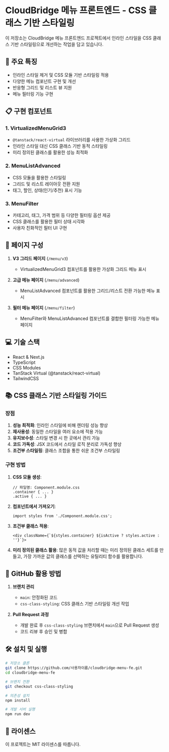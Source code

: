 # CloudBridge 메뉴 프론트엔드 - CSS 클래스 기반 스타일링

이 저장소는 CloudBridge 메뉴 프론트엔드 프로젝트에서 인라인 스타일을 CSS 클래스 기반 스타일링으로 개선하는 작업을 담고 있습니다.

## 🌟 주요 특징

- 인라인 스타일 제거 및 CSS 모듈 기반 스타일링 적용
- 다양한 메뉴 컴포넌트 구현 및 개선
- 반응형 그리드 및 리스트 뷰 지원
- 메뉴 필터링 기능 구현

## 📋 구현 컴포넌트

### 1. VirtualizedMenuGrid3

- `@tanstack/react-virtual` 라이브러리를 사용한 가상화 그리드
- 인라인 스타일 대신 CSS 클래스 기반 동적 스타일링
- 미리 정의된 클래스를 활용한 성능 최적화

### 2. MenuListAdvanced

- CSS 모듈을 활용한 스타일링
- 그리드 및 리스트 레이아웃 전환 지원
- 태그, 할인, 상태(인기/추천) 표시 기능

### 3. MenuFilter

- 카테고리, 태그, 가격 범위 등 다양한 필터링 옵션 제공
- CSS 클래스를 활용한 필터 상태 시각화
- 사용자 친화적인 필터 UI 구현

## 🚀 페이지 구성

1. **V3 그리드 페이지** (`/menu/v3`)
   - VirtualizedMenuGrid3 컴포넌트를 활용한 가상화 그리드 메뉴 표시

2. **고급 메뉴 페이지** (`/menu/advanced`)
   - MenuListAdvanced 컴포넌트를 활용한 그리드/리스트 전환 가능한 메뉴 표시

3. **필터 메뉴 페이지** (`/menu/filter`)
   - MenuFilter와 MenuListAdvanced 컴포넌트를 결합한 필터링 가능한 메뉴 페이지

## 💻 기술 스택

- React & Next.js
- TypeScript
- CSS Modules
- TanStack Virtual (@tanstack/react-virtual)
- TailwindCSS

## 📚 CSS 클래스 기반 스타일링 가이드

### 장점

1. **성능 최적화**: 인라인 스타일에 비해 렌더링 성능 향상
2. **재사용성**: 동일한 스타일을 여러 요소에 적용 가능
3. **유지보수성**: 스타일 변경 시 한 곳에서 관리 가능
4. **코드 가독성**: JSX 코드에서 스타일 로직 분리로 가독성 향상
5. **조건부 스타일링**: 클래스 조합을 통한 쉬운 조건부 스타일링

### 구현 방법

1. **CSS 모듈 생성**:

   ```tsx
   // 파일명: Component.module.css
   .container { ... }
   .active { ... }
   ```

2. **컴포넌트에서 가져오기**:

   ```tsx
   import styles from './Component.module.css';
   ```

3. **조건부 클래스 적용**:

   ```tsx
   <div className={`${styles.container} ${isActive ? styles.active : ''}`}>
   ```

4. **미리 정의된 클래스 활용**:
   많은 동적 값을 처리할 때는 미리 정의된 클래스 세트를 만들고,
   가장 가까운 값의 클래스를 선택하는 유틸리티 함수를 활용합니다.

## 🔄 GitHub 활용 방법

1. **브랜치 관리**
   - `main`: 안정화된 코드
   - `css-class-styling`: CSS 클래스 기반 스타일링 개선 작업

2. **Pull Request 과정**
   - 개발 완료 후 `css-class-styling` 브랜치에서 `main`으로 Pull Request 생성
   - 코드 리뷰 후 승인 및 병합

## 🛠 설치 및 실행

```bash
# 저장소 클론
git clone https://github.com/사용자이름/cloudbridge-menu-fe.git
cd cloudbridge-menu-fe

# 브랜치 전환
git checkout css-class-styling

# 의존성 설치
npm install

# 개발 서버 실행
npm run dev
```

## 📝 라이센스

이 프로젝트는 MIT 라이센스를 따릅니다.
